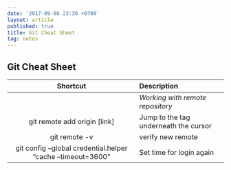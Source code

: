 ```yaml
---
date: '2017-09-08 23:36 +0700'
layout: article
published: true
title: Git Cheat Sheet
tag: notes
---
```

## Git Cheat Sheet

|Shortcut| Description           |
|:-------:|:---------------------|
|| *Working with remote repository* |
|git remote add origin  [link]| Jump to the tag underneath the cursor|
|git remote -v | verify new remote|
|git config –global credential.helper “cache –timeout=3600" | Set time for login again |
